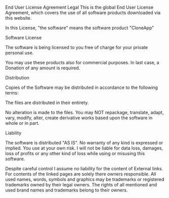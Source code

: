 End User License Agreement
Legal
This is the global End User License Agreement, which covers the use of all software products downloaded via this website.

In this License, "the software" means the software product "CloneApp"

Software License

The software is being licensed to you free of charge for your private personal use.

You may use these products also for commercial purposes. 
In last case, a Donation of any amount is required.

Distribution

Copies of the Software may be distributed in accordance to the following terms:

The files are distributed in their entirety.

No alteration is made to the files. You may NOT repackage, translate, adapt, vary, modify, alter, create derivative works based upon the software in whole or in part.

Liability

The software is distributed "AS IS". 
No warranty of any kind is expressed or implied. You use at your own risk. 
I will not be liable for data loss, damages, loss of profits or any other kind of loss while using or misusing this software.

Despite careful control I assume no liability for the content of External links. For contents of the linked pages are solely there owners responsible. 
All used names, words, symbols and graphics may be trademarks or registered trademarks owned by their legal owners. 
The rights of all mentioned and used brand names and trademarks belong to their owners.
